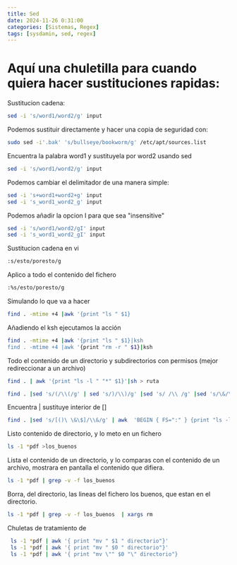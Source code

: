 ```yaml
---
title: Sed
date: 2024-11-26 0:31:00
categories: [Sistemas, Regex]
tags: [sysdamin, sed, regex]
---
```


# Aquí una chuletilla para cuando quiera hacer sustituciones rapidas:

Sustitucion cadena:

```bash
sed -i 's/word1/word2/g' input
```

Podemos sustituir directamente y hacer una copia de seguridad con:
```bash
sudo sed -i'.bak' 's/bullseye/bookworm/g' /etc/apt/sources.list
```

Encuentra la palabra word1 y sustituyela por word2 usando sed
```bash
sed -i 's/word1/word2/g' input
```
Podemos cambiar el delimitador de una manera simple:
```bash
sed -i 's+word1+word2+g' input
sed -i 's_word1_word2_g' input
```
Podemos añadir la opcion I para que sea "insensitive"
```bash
sed -i 's/word1/word2/gI' input
sed -i 's_word1_word2_gI' input
```


Sustitucion cadena en vi

```bash
:s/esto/poresto/g
```
Aplico a todo el contenido del fichero
```bash
:%s/esto/poresto/g
```

Simulando lo que va a hacer
```bash
find . -mtime +4 |awk '{print "ls " $1}
```
Añadiendo el ksh ejecutamos la acción
```bash
find . -mtime +4 |awk '{print "ls " $1}|ksh
find . -mtime +4 |awk '{print "rm -r " $1}|ksh
```
Todo el contenido de un directorio y subdirectorios con permisos (mejor redireccionar a un archivo)
```bash
find . | awk '{print "ls -l " "*" $1}'|sh > ruta
```

```bash
find . |sed 's/(/\\(/g' | sed 's/)/\\)/g' |sed 's/ /\\ /g' |sed 's/\&/\\\&/g'|sed 's/\$/\\\$/g' | awk  'BEGIN { FS=":" } {print "ls -l " $1}' 
```
Encuentra | sustituye interior de [] 
```bash
find . |sed 's/[()\ \&\$]/\\&/g' | awk  'BEGIN { FS=":" } {print "ls -l " $1}'
```


Listo contenido de directorio, y lo meto en un fichero
```bash
ls -1 *pdf >los_buenos
```

Lista el contenido de un directorio, y lo comparas con el contenido de un archivo, mostrara en pantalla el contenido que difiera.
```bash
ls -1 *pdf | grep -v -f los_buenos
```

Borra, del directorio, las lineas del fichero los buenos, que estan en el directorio.
```bash
ls -1 *pdf | grep -v -f los_buenos  | xargs rm
```

Chuletas de tratamiento de 
```bash
 ls -1 *pdf | awk '{ print "mv " $1 " directorio"}'
 ls -1 *pdf | awk '{ print "mv " $0 " directorio"}'
 ls -1 *pdf | awk '{ print "mv \"" $0 "\" directorio"}
 ```
